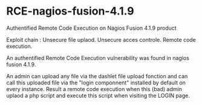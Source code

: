 # RCE-nagios-fusion-4.1.9
Authentified Remote Code Execution on Nagios Fusion 4.1.9 product 

Exploit chain : 
Unsecure file uplaod.
Unsecure acces controle.
Remote code execution.

An authentified Remote Code Execution vulnerability was found in nagios fusion 4.1.9.

An admin can upload any file via the dashlet file upload fonction and can call this uploaded file via the "login componnent" installed by default on every instance. Result a remote code execution when this (bad) admin uplaod a php script and execute this script when visiting the LOGIN page.

